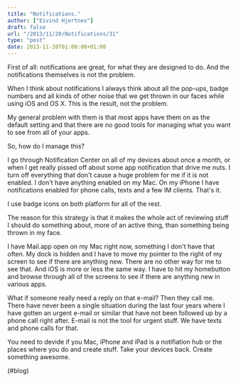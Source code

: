 ```yaml
---
title: "Notifications."
author: ["Eivind Hjertnes"]
draft: false
url: "/2013/11/20/Notifications/31"
type: "post"
date: 2013-11-20T01:00:00+01:00
---
```


First of all: notifications are great, for what they are designed to do.
And the notifications themselves is not the problem.

When I think about notifications I always think about all the pop-ups,
badge numbers and all kinds of other noise that we get thrown in our
faces while using iOS and OS X. This is the result, not the problem.

My general problem with them is that most apps have them on as the
default setting and that there are no good tools for managing what you
want to see from all of your apps.

So, how do I manage this?

I go through Notification Center on all of my devices about once a
month, or when I get really pissed off about some app notification that
drive me nuts. I turn off everything that don't cause a huge problem for
me if it is not enabled. I don't have anything enabled on my Mac. On my
iPhone I have notifications enabled for phone calls, texts and a few IM
clients. That's it.

I use badge icons on both platform for all of the rest.

The reason for this strategy is that it makes the whole act of reviewing
stuff I should do something about, more of an active thing, than
something being thrown in my face.

I have Mail.app open on my Mac right now, something I don't have that
often. My dock is hidden and I have to move my pointer to the right of
my screen to see if there are anything new. There are no other way for
me to see that. And iOS is more or less the same way. I have to hit my
homebutton and browse through all of the screens to see if there are
anything new in various apps.

What if someone really need a reply on that e-mail? Then they call me.
There have never been a single situation during the last four years
where I have gotten an urgent e-mail or similar that have not been
followed up by a phone call right after. E-mail is not the tool for
urgent stuff. We have texts and phone calls for that.

You need to devide if you Mac, iPhone and iPad is a notifiation hub or
the places where you do and create stuff. Take your devices back. Create
something awesome.

(#blog)
